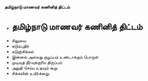 **தமிழ்நாடு மாணவர் கணினித் திட்டம்**
- # தமிழ்நாடு மாணவர் கணினித் திட்டம்
- சிலுவை
- கடும்புதிர்
- கடுஞ்சிக்கல்
- இன்னல் அல்லது குழப்பம் உண்டாக்கும் பொருள்
- முடிவுத் தீர்வுக்குரிய திருப்பம்
- அறுதி செய்ய உதவும் கூறு
- சிக்கலின் உயிர்க்கூறு.

